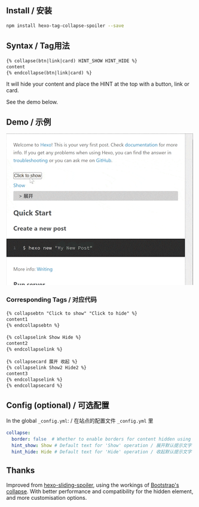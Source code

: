 ## Install / 安装

```bash
npm install hexo-tag-collapse-spoiler --save
```

## Syntax / Tag用法

```plain
{% collapse(btn|link|card) HINT_SHOW HINT_HIDE %}
content
{% endcollapse(btn|link|card) %}
```

It will hide your content and place the HINT at the top with a button, link or card.

See the demo below.

## Demo / 示例

![ ](/example.gif)

### Corresponding Tags / 对应代码

```plain
{% collapsebtn "Click to show" "Click to hide" %}
content1
{% endcollapsebtn %}

{% collapselink Show Hide %}
content2
{% endcollapselink %}

{% collapsecard 展开 收起 %}
{% collapselink Show2 Hide2 %}
content3
{% endcollapselink %}
{% endcollapsecard %}
```



## Config (optional) / 可选配置

In the global `_config.yml`: / 在站点的配置文件 `_config.yml` 里

```yaml
collapse:
  border: false  # Whether to enable borders for content hidden using 'collapsebtn' and 'collapselink' / 是否开启按钮和链接样式的边框
  hint_show: Show # Default text for 'Show' operation / 展开默认提示文字
  hint_hide: Hide # Default text for 'Hide' operation / 收起默认提示文字
```



## Thanks

Improved from [hexo-sliding-spoiler](https://github.com/fletchto99/hexo-sliding-spoiler), using the workings of [Bootstrap's collapse](https://getbootstrap.com/docs/5.3/components/collapse/#how-it-works). With better performance and compatibility for the hidden element, and more customisation options.

